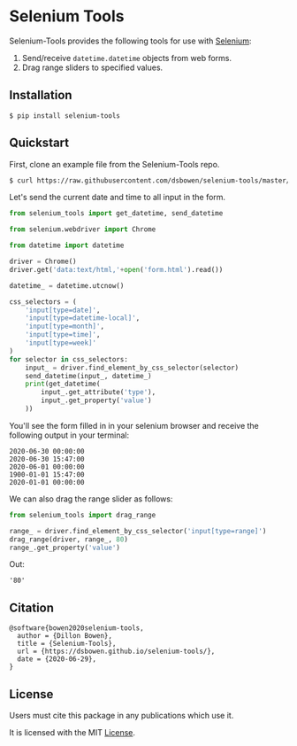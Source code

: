 # Selenium Tools

Selenium-Tools provides the following tools for use with [Selenium](https://selenium-python.readthedocs.io/):

1. Send/receive `datetime.datetime` objects from web forms.
2. Drag range sliders to specified values.

## Installation

```
$ pip install selenium-tools
```

## Quickstart

First, clone an example file from the Selenium-Tools repo.

```bash
$ curl https://raw.githubusercontent.com/dsbowen/selenium-tools/master/form.html --output form.html
```

Let's send the current date and time to all input in the form.

```python
from selenium_tools import get_datetime, send_datetime

from selenium.webdriver import Chrome

from datetime import datetime

driver = Chrome()
driver.get('data:text/html,'+open('form.html').read())

datetime_ = datetime.utcnow()

css_selectors = (
    'input[type=date]',
    'input[type=datetime-local]',
    'input[type=month]',
    'input[type=time]',
    'input[type=week]'
)
for selector in css_selectors:
    input_ = driver.find_element_by_css_selector(selector)
    send_datetime(input_, datetime_)
    print(get_datetime(
        input_.get_attribute('type'), 
        input_.get_property('value')
    ))
```

You'll see the form filled in in your selenium browser and receive the following output in your terminal:

```
2020-06-30 00:00:00
2020-06-30 15:47:00
2020-06-01 00:00:00
1900-01-01 15:47:00
2020-01-01 00:00:00
```

We can also drag the range slider as follows:

```python
from selenium_tools import drag_range

range_ = driver.find_element_by_css_selector('input[type=range]')
drag_range(driver, range_, 80)
range_.get_property('value')
```

Out:

```
'80'
```

## Citation

```
@software{bowen2020selenium-tools,
  author = {Dillon Bowen},
  title = {Selenium-Tools},
  url = {https://dsbowen.github.io/selenium-tools/},
  date = {2020-06-29},
}
```

## License

Users must cite this package in any publications which use it.

It is licensed with the MIT [License](https://github.com/dsbowen/selenium-tools/blob/master/LICENSE).
